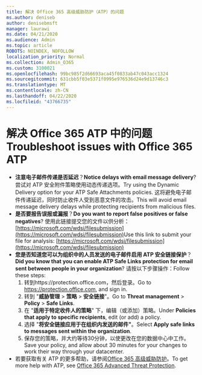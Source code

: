 ```yaml
---
title: 解决 Office 365 高级威胁防护（ATP）的问题
ms.author: deniseb
author: denisebmsft
manager: laurawi
ms.date: 04/21/2020
ms.audience: Admin
ms.topic: article
ROBOTS: NOINDEX, NOFOLLOW
localization_priority: Normal
ms.collection: Admin_O365
ms.custom: 3100021
ms.openlocfilehash: 99bc985f2d66693aca45f0833ab47c043acc1324
ms.sourcegitcommit: 631cbb5f03e5371f0995e976536d24e9d13746c3
ms.translationtype: MT
ms.contentlocale: zh-CN
ms.lasthandoff: 04/22/2020
ms.locfileid: "43766735"
---
```

# <a name="troubleshoot-issues-with-office-365-atp"></a><span data-ttu-id="bf6d7-102">解决 Office 365 ATP 中的问题</span><span class="sxs-lookup"><span data-stu-id="bf6d7-102">Troubleshoot issues with Office 365 ATP</span></span>

- <span data-ttu-id="bf6d7-103">**注意电子邮件传递是否延迟**？</span><span class="sxs-lookup"><span data-stu-id="bf6d7-103">**Notice delays with email message delivery**?</span></span> <span data-ttu-id="bf6d7-104">尝试对 ATP 安全附件策略使用动态传递选项。</span><span class="sxs-lookup"><span data-stu-id="bf6d7-104">Try using the Dynamic Delivery option for your ATP Safe Attachments policies.</span></span> <span data-ttu-id="bf6d7-105">这将避免电子邮件传递延迟，同时防止收件人受到恶意文件的攻击。</span><span class="sxs-lookup"><span data-stu-id="bf6d7-105">This will avoid email message delivery delays while protecting recipients from malicious files.</span></span>
- <span data-ttu-id="bf6d7-106">**是否要报告误报或漏报**？</span><span class="sxs-lookup"><span data-stu-id="bf6d7-106">**Do you want to report false positives or false negatives**?</span></span> <span data-ttu-id="bf6d7-107">使用此链接提交您的文件以供分析：[https://microsoft.com/wdsi/filesubmission](https://microsoft.com/wdsi/filesubmission)</span><span class="sxs-lookup"><span data-stu-id="bf6d7-107">Use this link to submit your file for analysis: [https://microsoft.com/wdsi/filesubmission](https://microsoft.com/wdsi/filesubmission)</span></span>
- <span data-ttu-id="bf6d7-108">**您是否知道您可以为组织中的人员发送的电子邮件启用 ATP 安全链接保护**？</span><span class="sxs-lookup"><span data-stu-id="bf6d7-108">**Did you know that you can enable ATP Safe Links protection for email sent between people in your organization**?</span></span> <span data-ttu-id="bf6d7-109">请按以下步骤操作：</span><span class="sxs-lookup"><span data-stu-id="bf6d7-109">Follow these steps:</span></span>
    1. <span data-ttu-id="bf6d7-110">转到https://protection.office.com，然后登录。</span><span class="sxs-lookup"><span data-stu-id="bf6d7-110">Go to https://protection.office.com, and sign in.</span></span>
    2. <span data-ttu-id="bf6d7-111">转到 "**威胁管理** > **策略** > **安全链接**"。</span><span class="sxs-lookup"><span data-stu-id="bf6d7-111">Go to **Threat management** > **Policy** > **Safe Links**.</span></span>
    3. <span data-ttu-id="bf6d7-112">在 "**适用于特定收件人的策略**" 下，编辑（或添加）策略。</span><span class="sxs-lookup"><span data-stu-id="bf6d7-112">Under **Policies that apply to specific recipients**, edit (or add) a policy.</span></span>
    4. <span data-ttu-id="bf6d7-113">选择 "**将安全链接应用于在组织内发送的邮件"**。</span><span class="sxs-lookup"><span data-stu-id="bf6d7-113">Select **Apply safe links to messages sent within the organization**.</span></span>
    5. <span data-ttu-id="bf6d7-114">保存您的策略，并大约等待30分钟，以使更改在您的数据中心中工作。</span><span class="sxs-lookup"><span data-stu-id="bf6d7-114">Save your policy, and allow about 30 minutes for your changes to work their way through your datacenter.</span></span>
- <span data-ttu-id="bf6d7-115">若要获取有关 ATP 的更多帮助，请参阅[Office 365 高级威胁防护](https://docs.microsoft.com/office365/securitycompliance/office-365-atp)。</span><span class="sxs-lookup"><span data-stu-id="bf6d7-115">To get more help with ATP, see [Office 365 Advanced Threat Protection](https://docs.microsoft.com/office365/securitycompliance/office-365-atp).</span></span>